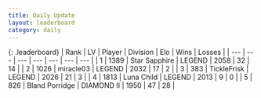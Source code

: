 ```yaml
---
title: Daily Update
layout: leaderboard
category: daily
---
```


{: .leaderboard}
| Rank | LV | Player | Division | Elo | Wins | Losses |
| --- | --- | --- | --- | --- | --- | --- |
| <span data-change="0">1</span> | 1389 | <span title="ID: 315148">Star Sapphire</span> | LEGEND | <span data-change="54">2058</span> | <span data-change="25">32</span> | <span data-change="11">14</span> |
| <span data-change="8">2</span> | 1026 | <span title="ID: 416373">miracle03</span> | LEGEND | <span data-change="157">2032</span> | <span data-change="17">17</span> | <span data-change="1">2</span> |
| <span data-change="-1">3</span> | 383 | <span title="ID: 512212">TickleFrisk</span> | LEGEND | <span data-change="63">2026</span> | <span data-change="9">21</span> | <span data-change="1">3</span> |
| <span data-change="-">4</span> | 1813 | <span title="ID: 164871">Luna Child</span> | LEGEND | <span data-change="-">2013</span> | <span data-change="-">9</span> | <span data-change="-">0</span> |
| <span data-change="-1">5</span> | 826 | <span title="ID: 466895">Bland Porridge</span> | DIAMOND II | <span data-change="25">1950</span> | <span data-change="33">47</span> | <span data-change="23">28</span> |